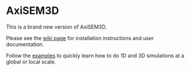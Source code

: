 # AxiSEM3D

This is a brand new version of AxiSEM3D. 

Please see the [wiki page](https://github.com/kuangdai/AxiSEM-3D/wiki) for installation instructions and user documentation.

Follow the [examples](https://github.com/kuangdai/AxiSEM-3D/tree/master/examples) to quickly learn how to do 1D and 3D simulations at a global or local scale.
